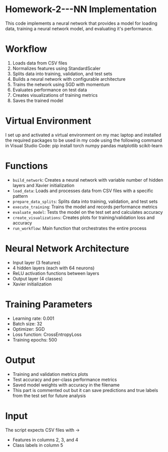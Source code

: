 # Homework-2---NN Implementation
This code implements a neural network that provides a model for loading data, training a neural network model, and evaluating it's performance.

# Workflow
1. Loads data from CSV files
2. Normalizes features using StandardScaler
3. Splits data into training, validation, and test sets
4. Builds a neural network with configurable architecture 
5. Trains the network using SGD with momentum
6. Evaluates performance on test data
7. Creates visualizations of training metrics
8. Saves the trained model

# Virtual Environment 
I set up and activated a virtual environment on my mac laptop and installed the required packages to be used in my code using the following command in Visual Studio Code:
pip install torch numpy pandas matplotlib scikit-learn

# Functions
- `build_network`: Creates a neural network with variable number of hidden layers and Xavier initialization
- `load_data`: Loads and processes data from CSV files with a specific pattern
- `prepare_data_splits`: Splits data into training, validation, and test sets
- `execute_training`: Trains the model and records performance metrics
- `evaluate_model`: Tests the model on the test set and calculates accuracy
- `create_visualizations`: Creates plots for training/validation loss and accuracy
- `run_workflow`: Main function that orchestrates the entire process
  
# Neural Network Architecture
- Input layer (3 features)
- 4 hidden layers (each with 64 neurons)
- ReLU activation functions between layers
- Output layer (4 classes)
- Xavier initialization
  
# Training Parameters
- Learning rate: 0.001
- Batch size: 32
- Optimizer: SGD
- Loss function: CrossEntropyLoss
- Training epochs: 500
  
# Output
- Training and validation metrics plots
- Test accuracy and per-class performance metrics
- Saved model weights with accuracy in the filename
- This part is commented out but it can save predictions and true labels from the test set for future analysis
  
# Input
The script expects CSV files with ->
- Features in columns 2, 3, and 4
- Class labels in column 5
  
